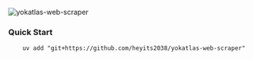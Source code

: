 ![yokatlas-web-scraper](https://socialify.git.ci/heyits2038/yokatlas-web-scraper/image?description=1&language=1&name=1&owner=1&theme=Light)

### Quick Start

```
    uv add "git+https://github.com/heyits2038/yokatlas-web-scraper"
```
